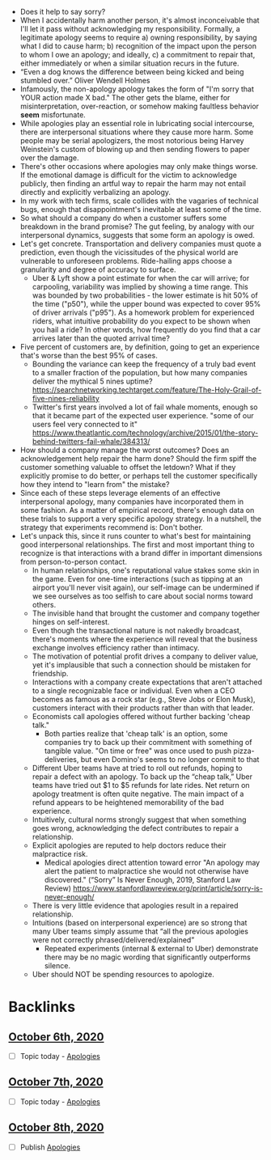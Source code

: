 - Does it help to say sorry?
- When I accidentally harm another person, it's almost inconceivable that I'll let it pass without acknowledging my responsibility. Formally, a legitimate apology seems to require a) owning responsibility, by saying what I did to cause harm; b) recognition of the impact upon the person to whom I owe an apology; and ideally, c) a commitment to repair that, either immediately or when a similar situation recurs in the future.
- “Even a dog knows the difference between being kicked and being stumbled over.” Oliver Wendell Holmes
- Infamously, the non-apology apology takes the form of "I'm sorry that YOUR action made X bad." The other gets the blame, either for misinterpretation, over-reaction, or somehow making faultless behavior __seem__ misfortunate.
- While apologies play an essential role in lubricating social intercourse, there are interpersonal situations where they cause more harm. Some people may be serial apologizers, the most notorious being Harvey Weinstein's custom of blowing up and then sending flowers to paper over the damage. 
- There's other occasions where apologies may only make things worse. If the emotional damage is difficult for the victim to acknowledge publicly, then finding an artful way to repair the harm may not entail directly and explicitly verbalizing an apology.
- In my work with tech firms, scale collides with the vagaries of technical bugs, enough that disappointment's inevitable at least some of the time. 
- So what should a company do when a customer suffers some breakdown in the brand promise? The gut feeling, by analogy with our interpersonal dynamics, suggests that some form an apology is owed.
- Let's get concrete. Transportation and delivery companies must quote a prediction, even though the vicissitudes of the physical world are vulnerable to unforeseen problems. Ride-hailing apps choose a granularity and degree of accuracy to surface. 
    - Uber & Lyft show a point estimate for when the car will arrive; for carpooling, variability was implied by showing a time range. This was bounded by two probabilities - the lower estimate is hit 50% of the time ("p50"), while the upper bound was expected to cover 95% of driver arrivals ("p95"). As a homework problem for experienced riders, what intuitive probability do you expect to be shown when you hail a ride? In other words, how frequently do you find that a car arrives later than the quoted arrival time?
- Five percent of customers are, by definition, going to get an experience that's worse than the best 95% of cases. 
    - Bounding the variance can keep the frequency of a truly bad event to a smaller fraction of the population, but how many companies deliver the mythical 5 nines uptime?https://searchnetworking.techtarget.com/feature/The-Holy-Grail-of-five-nines-reliability
    - Twitter's first years involved a lot of fail whale moments, enough so that it became part of the expected user experience. "some of our users feel very connected to it" https://www.theatlantic.com/technology/archive/2015/01/the-story-behind-twitters-fail-whale/384313/
- How should a company manage the worst outcomes? Does an acknowledgement help repair the harm done? Should the firm spiff the customer something valuable to offset the letdown? What if they explicitly promise to do better, or perhaps tell the customer specifically how they intend to "learn from" the mistake?
- Since each of these steps leverage elements of an effective interpersonal apology, many companies have incorporated them in some fashion. As a matter of empirical record, there's enough data on these trials to support a very specific apology strategy. In a nutshell, the strategy that experiments recommend is: Don't bother.
- Let's unpack this, since it runs counter to what's best for maintaining good interpersonal relationships. The first and most important thing to recognize is that interactions with a brand differ in important dimensions from person-to-person contact.
    - In human relationships, one's reputational value stakes some skin in the game. Even for one-time interactions (such as tipping at an airport you'll never visit again), our self-image can be undermined if we see ourselves as too selfish to care about social norms toward others.
    - The invisible hand that brought the customer and company together hinges on self-interest. 
    - Even though the transactional nature is not nakedly broadcast, there's moments where the experience will reveal that the business exchange involves efficiency rather than intimacy.
    - The motivation of potential profit drives a company to deliver value, yet it's implausible that such a connection should be mistaken for friendship.
    - Interactions with a company create expectations that aren't attached to a single recognizable face or individual. Even when a CEO becomes as famous as a rock star (e.g., Steve Jobs or Elon Musk), customers interact with their products rather than with that leader.
    - Economists call apologies offered without further backing 'cheap talk."
        - Both parties realize that 'cheap talk' is an option, some companies try to back up their commitment with something of tangible value. "On time or free" was once used to push pizza-deliveries, but even Domino's seems to no longer commit to that
    - Different Uber teams have at tried to roll out refunds, hoping to repair a defect with an apology.
To back up the “cheap talk,” Uber teams have tried out $1 to $5 refunds for late rides. Net return on apology treatment is often quite negative. The main impact of a refund appears to be heightened memorability of the bad experience.
    - Intuitively, cultural norms strongly suggest that when something goes wrong, acknowledging the defect contributes to repair a relationship.
    - Explicit apologies are reputed to help doctors reduce their malpractice risk.
        - Medical apologies direct attention toward error "An apology may alert the patient to malpractice she would not otherwise have discovered." (“Sorry” Is Never Enough, 2019, Stanford Law Review) https://www.stanfordlawreview.org/print/article/sorry-is-never-enough/
    - There is very little evidence that apologies result in a repaired relationship.
    - Intuitions (based on interpersonal experience) are so strong that many Uber teams simply assume that “all the previous apologies were not correctly phrased/delivered/explained”
        - Repeated experiments (internal & external to Uber) demonstrate there may be no magic wording that significantly outperforms silence.
    - Uber should NOT be spending resources to apologize.

# Backlinks
## [October 6th, 2020](<October 6th, 2020.md>)
- [ ] Topic today - [Apologies](<Apologies.md>)

## [October 7th, 2020](<October 7th, 2020.md>)
- [ ] Topic today - [Apologies](<Apologies.md>)

## [October 8th, 2020](<October 8th, 2020.md>)
- [ ] Publish [Apologies](<Apologies.md>)

